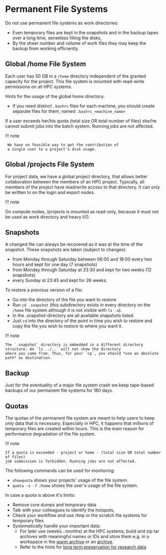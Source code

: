 # Permanent File Systems

Do not use permanent file systems as work directories:

- Even temporary files are kept in the snapshots and in the backup tapes over a long time,
senseless filling the disks,
- By the sheer number and volume of work files they may keep the backup from working efficiently.

## Global /home File System

Each user has 50 GB in a `/home` directory independent of the granted capacity for the project.
This file system is mounted with read-write permissions on all HPC systems.

Hints for the usage of the global home directory:

- If you need distinct `.bashrc` files for each machine, you should
  create separate files for them, named `.bashrc_<machine_name>`

If a user exceeds her/his quota (total size OR total number of files) she/he cannot
submit jobs into the batch system. Running jobs are not affected.

!!! note

     We have no feasible way to get the contribution of
     a single user to a project's disk usage.

## Global /projects File System

For project data, we have a global project directory, that allows better collaboration between the
members of an HPC project.
Typically, all members of the project have read/write access to that directory.
It can only be written to on the login and export nodes.

!!! note

   On compute nodes, /projects is mounted as read-only, because it must not be used as
   work directory and heavy I/O.

## Snapshots

A changed file can always be recovered as it was at the time of the snapshot.
These snapshots are taken (subject to changes):

- from Monday through Saturday between 06:00 and 18:00 every two hours and kept for one day
  (7 snapshots)
- from Monday through Saturday at 23:30 and kept for two weeks (12 snapshots)
- every Sunday st 23:45 and kept for 26 weeks.

To restore a previous version of a file:

- Go into the directory of the file you want to restore
- Run `cd .snapshot` (this subdirectory exists in every directory on the `/home` file system
  although it is not visible with `ls -a`).
- In the .snapshot-directory are all available snapshots listed.
- Just `cd` into the directory of the point in time you wish to restore and copy the file you
  wish to restore to where you want it.

!!! note

    The `.snapshot` directory is embedded in a different directory structure. An `ls ../..` will not show the directory
    where you came from. Thus, for your `cp`, you should *use an absolute path* as destination.

## Backup

Just for the eventuality of a major file system crash we keep tape-based backups of our
permanent file systems for 180 days.

## Quotas

The quotas of the permanent file system are meant to help users to keep only data that is necessary.
Especially in HPC, it happens that millions of temporary files are created within hours. This is the
main reason for performance degradation of the file system.

!!! note

    If a quota is exceeded - project or home - (total size OR total number of files) 
    job submission is forbidden. Running jobs are not affected. 

The following commands can be used for monitoring:

- `showquota` shows your projects' usage of the file system.
- `quota -s -f /home` shows the user's usage of the file system.

In case a quota is above it's limits:

  - Remove core dumps and temporary data
  - Talk with your colleagues to identify the hotspots,
  - Check your workflow and use /tmp or the scratch file systems for temporary files
  - *Systematically* handle your important data:
    - For later use (weeks...months) at the HPC systems, build and zip tar
      archives with meaningful names or IDs and store them e.g. in a workspace in the
      [warm archive](warm_archive.md) or an [archive](intermediate_archive.md).
    - Refer to the hints for [long term preservation for research data](preservation_research_data.md)
